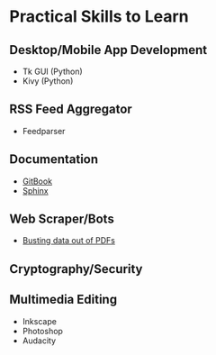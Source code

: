 # Practical Skills to Learn

## Desktop/Mobile App Development
* Tk GUI (Python)
* Kivy (Python)

## RSS Feed Aggregator
* Feedparser

## Documentation
* [GitBook](https://github.com/GitbookIO/gitbook)
* [Sphinx](http://www.sphinx-doc.org/en/master/)

## Web Scraper/Bots
* [Busting data out of PDFs](https://www.dropbox.com/s/hc60bc6gznhqdlx/Busting%20data%20out%20of%20PDFs.docx?dl=0)

## Cryptography/Security

## Multimedia Editing
* Inkscape
* Photoshop
* Audacity
